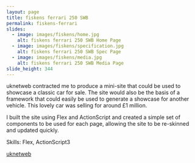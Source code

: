 ```yaml
---
layout: page
title: fiskens ferrari 250 SWB
permalink: fiskens-ferrari
slides:
  - image: images/fiskens/home.jpg
    alt: fiskens ferrari 250 SWB Home Page
  - image: images/fiskens/specification.jpg
    alt: fiskens ferrari 250 SWB Spec Page
  - image: images/fiskens/media.jpg
    alt: fiskens ferrari 250 SWB Media Page
slide_height: 344
---
```

<p>uknetweb contracted me to produce a mini-site that could be used to showcase a classic car for sale.  The site would also be the basis of a framework that could easily be used to generate a showcase for another vehicle. This lovely car was selling for around &pound;1 million. </p>
<p>I built the site using Flex and ActionScript and created a simple set of components to be used for each page, allowing the site to be re-skinned and updated quickly.</p>
<!-- FIXME: Where to host
<p><a href="http://dijitl.co.uk/cars/fiskens/">View online</a> </p> -->
<p>Skills: Flex, ActionScript3 </p>
<p><a href="http://www.uknetweb.com/">uknetweb</a></p>